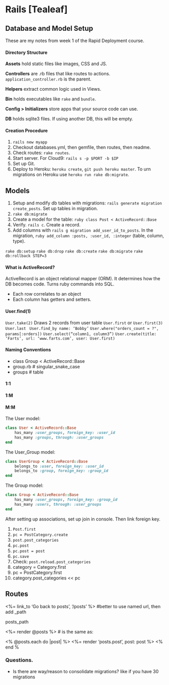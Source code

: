# Rails [Tealeaf]
## Database and Model Setup

These are my notes from week 1 of the Rapid Deployment course.

#### Directory Structure
**Assets** hold static files like images, CSS and JS.

**Controllers** are .rb files that like routes to actions. `application_controller.rb` is the parent.

**Helpers** extract common logic used in Views.

**Bin** holds executables like `rake` and `bundle`.

**Config > Initializers** store apps that your source code can use.

**DB** holds sqlite3 files. If using another DB, this will be empty.

#### Creation Procedure
1. `rails new myapp`
2. Checkout databases.yml, then gemfile, then routes, then readme.
3. Check routes: `rake routes`. 
4. Start server. For Cloud9: `rails s -p $PORT -b $IP`
5. Set up Git.
6. Deploy to Heroku: `heroku create`, `git push heroku master`. To urn migrations on Heroku use `heroku run rake db:migrate`.

## Models
1. Setup and modify db tables with migrations: `rails generate migration create_posts`. Set up tables in migration.
2. `rake db:migrate`
3.  Create a model for the table: 
```ruby class Post < ActiveRecord::Base```
4. Verify. `rails c`. Create a record.
5. Add columns with `rails g migration add_user_id_to_posts`. In the migration, ```ruby add_column :posts, :user_id, :integer``` (table, column, type).


`rake db:setup`
`rake db:drop`
`rake db:create`
`rake db:migrate`
`rake db:rollback STEP=3`

#### What is ActiveRecord?
ActiveRecord is an object relational mapper (ORM). It determines how the DB becomes code. Turns ruby commands into SQL.
* Each row correlates to an object
* Each column has getters and setters.

#### User.find(1)
`User.take(2)` Draws 2 records from user table
`User.first` or `User.first(3)`
`User.last `
`User.find_by name: ‘Bobby’`
`User.where("orders_count = ?", params[:orders])`
`User.select(“column1, column3”)`
`User.create(title: ‘Farts’, url: ‘www.farts.com’, user: User.first)`

#### Naming Conventions
* class Group < ActiveRecord::Base
* group.rb # singular_snake_case
* groups # table

#### 1:1 

#### 1:M

#### M:M
The User model:
```ruby 
class User < ActiveRecord::Base
    has_many :user_groups, foreign_key: :user_id
    has_many :groups, through: :user_groups
end
```

The User_Group model:
```ruby 
class UserGroup < ActiveRecord::Base
    belongs_to :user, foreign_key: :user_id
    belongs_to :group, foreign_key: :group_id
end
```


The Group model:
```ruby
class Group < ActiveRecord::Base
    has_many :user_groups, foreign_key: :group_id
    has_many :users, through: :user_groups
end
```

After setting up associations, set up join in console. Then link foreign key.

1. `Post.first`
2. `pc = PostCategory.create`
3. `post.post_categories`
4. `pc.post`
5. `pc.post = post`
6. `pc.save`
7. Check: `post.reload.post_categories`
8. category = Category.first
9. pc = PostCategory.first
10. category.post_categories << pc


## Routes
<%= link_to ‘Go back to posts’, ‘/posts’ %>   #better to use named url, then add _path

posts_path  

<%= render @posts %>   # is the same as:

<% @posts.each do |post| %>
<%= render ‘posts.post’, post: post %>
<% end %


### Questions.
* Is there are way/reason to consolidate migrations? like if you have 30 migrations